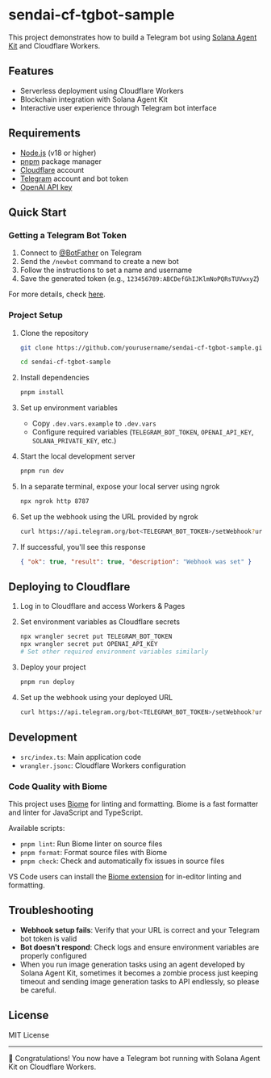 # sendai-cf-tgbot-sample

This project demonstrates how to build a Telegram bot using [Solana Agent Kit](https://github.com/sendaifun/solana-agent-kit) and Cloudflare Workers.

## Features

- Serverless deployment using Cloudflare Workers
- Blockchain integration with Solana Agent Kit
- Interactive user experience through Telegram bot interface

## Requirements

- [Node.js](https://nodejs.org/) (v18 or higher)
- [pnpm](https://pnpm.io/) package manager
- [Cloudflare](https://www.cloudflare.com/) account
- [Telegram](https://telegram.org/) account and bot token
- [OpenAI API key](https://platform.openai.com/api-keys)

## Quick Start

### Getting a Telegram Bot Token

1. Connect to [@BotFather](https://t.me/BotFather) on Telegram
2. Send the `/newbot` command to create a new bot
3. Follow the instructions to set a name and username
4. Save the generated token (e.g., `123456789:ABCDefGhIJKlmNoPQRsTUVwxyZ`)

For more details, check [here](https://help.zoho.com/portal/en/kb/desk/support-channels/instant-messaging/telegram/articles/telegram-integration-with-zoho-desk#How_to_find_a_token_for_an_existing_Telegram_Bot).

### Project Setup

1. Clone the repository

   ```bash
   git clone https://github.com/yourusername/sendai-cf-tgbot-sample.git
   ```

   ```bash
   cd sendai-cf-tgbot-sample
   ```

2. Install dependencies

   ```bash
   pnpm install
   ```

3. Set up environment variables

   - Copy `.dev.vars.example` to `.dev.vars`
   - Configure required variables (`TELEGRAM_BOT_TOKEN`, `OPENAI_API_KEY`, `SOLANA_PRIVATE_KEY`, etc.)

4. Start the local development server

   ```bash
   pnpm run dev
   ```

5. In a separate terminal, expose your local server using ngrok

   ```bash
   npx ngrok http 8787
   ```

6. Set up the webhook using the URL provided by ngrok

   ```bash
   curl https://api.telegram.org/bot<TELEGRAM_BOT_TOKEN>/setWebhook?url=https://<NGROK_URL>/
   ```

7. If successful, you'll see this response
   ```json
   { "ok": true, "result": true, "description": "Webhook was set" }
   ```

## Deploying to Cloudflare

1. Log in to Cloudflare and access Workers & Pages

2. Set environment variables as Cloudflare secrets

   ```bash
   npx wrangler secret put TELEGRAM_BOT_TOKEN
   npx wrangler secret put OPENAI_API_KEY
   # Set other required environment variables similarly
   ```

3. Deploy your project

   ```bash
   pnpm run deploy
   ```

4. Set up the webhook using your deployed URL
   ```bash
   curl https://api.telegram.org/bot<TELEGRAM_BOT_TOKEN>/setWebhook?url=https://<YOUR_WORKER_URL>/
   ```

## Development

- `src/index.ts`: Main application code
- `wrangler.jsonc`: Cloudflare Workers configuration

### Code Quality with Biome

This project uses [Biome](https://biomejs.dev/) for linting and formatting. Biome is a fast formatter and linter for JavaScript and TypeScript.

Available scripts:

- `pnpm lint`: Run Biome linter on source files
- `pnpm format`: Format source files with Biome
- `pnpm check`: Check and automatically fix issues in source files

VS Code users can install the [Biome extension](https://marketplace.visualstudio.com/items?itemName=biomejs.biome) for in-editor linting and formatting.

## Troubleshooting

- **Webhook setup fails**: Verify that your URL is correct and your Telegram bot token is valid
- **Bot doesn't respond**: Check logs and ensure environment variables are properly configured
- When you run image generation tasks using an agent developed by Solana Agent Kit, sometimes it becomes a zombie process just keeping timeout and sending image generation tasks to API endlessly, so please be careful.

## License

MIT License

---

🎉 Congratulations! You now have a Telegram bot running with Solana Agent Kit on Cloudflare Workers.
